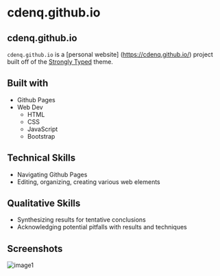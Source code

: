 # cdenq.github.io

## cdenq.github.io

`cdenq.github.io` is a [personal website] (https://cdenq.github.io/) project built off of the [Strongly Typed](https://html5up.net/strongly-typed) theme.

## Built with
- Github Pages
- Web Dev
    - HTML
    - CSS
    - JavaScript
    - Bootstrap

## Technical Skills
- Navigating Github Pages
- Editing, organizing, creating various web elements

## Qualitative Skills
- Synthesizing results for tentative conclusions
- Acknowledging potential pitfalls with results and techniques

## Screenshots
![image1](https://user-images.githubusercontent.com/74934154/145449757-ceaa445b-5328-4275-b445-4e7849887e82.png)

